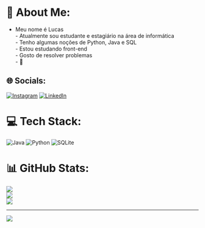 # 💫 About Me:
- Meu nome é Lucas<br>- Atualmente sou estudante e estagiário na área de informática<br>- Tenho algumas noções de Python, Java e SQL<br>- Estou estudando front-end<br>- Gosto de resolver problemas<br>- 🎈


## 🌐 Socials:
[![Instagram](https://img.shields.io/badge/Instagram-%23E4405F.svg?logo=Instagram&logoColor=white)](https://instagram.com/lucas.eags) [![LinkedIn](https://img.shields.io/badge/LinkedIn-%230077B5.svg?logo=linkedin&logoColor=white)](https://linkedin.com/in/https://www.linkedin.com/in/lucas-gomes-7330a330a/) 

# 💻 Tech Stack:
![Java](https://img.shields.io/badge/java-%23ED8B00.svg?style=for-the-badge&logo=openjdk&logoColor=white) ![Python](https://img.shields.io/badge/python-3670A0?style=for-the-badge&logo=python&logoColor=ffdd54) ![SQLite](https://img.shields.io/badge/sqlite-%2307405e.svg?style=for-the-badge&logo=sqlite&logoColor=white)
# 📊 GitHub Stats:
![](https://github-readme-stats.vercel.app/api?username=LucasEags&theme=gotham&hide_border=true&include_all_commits=false&count_private=false)<br/>
![](https://github-readme-streak-stats.herokuapp.com/?user=LucasEags&theme=gotham&hide_border=true)<br/>
![](https://github-readme-stats.vercel.app/api/top-langs/?username=LucasEags&theme=gotham&hide_border=true&include_all_commits=false&count_private=false&layout=compact)

---
[![](https://visitcount.itsvg.in/api?id=LucasEags&icon=0&color=12)](https://visitcount.itsvg.in)

<!-- Proudly created with GPRM ( https://gprm.itsvg.in ) -->
